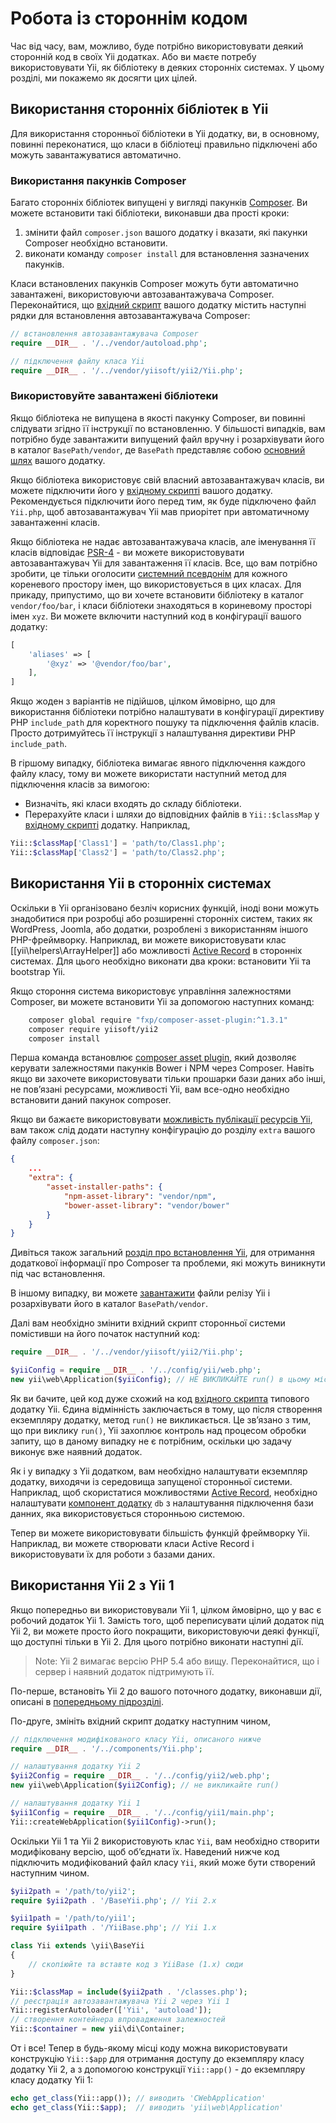Робота із стороннім кодом
=========================

Час від часу, вам, можливо, буде потрібно використовувати деякий сторонній код в своїх Yii додатках.
Або ви маєте потребу використовувати Yii, як бібліотеку в деяких сторонніх системах.
У цьому розділі, ми покажемо як досягти цих цілей.


Використання сторонніх бібліотек в Yii <span id="using-libs-in-yii"></span>
--------------------------------------

Для використання сторонньої бібліотеки в Yii додатку, ви, в основному, повинні переконатися, що класи в бібліотеці
правильно підключені або можуть завантажуватися автоматично.

### Використання пакунків Composer <span id="using-composer-packages"></span>

Багато сторонніх бібліотек випущені у вигляді пакунків [Composer](https://getcomposer.org/).
Ви можете встановити такі бібліотеки, виконавши два прості кроки:

1. змінити файл `composer.json` вашого додатку і вказати, які пакунки Composer необхідно встановити.
2. виконати команду `composer install` для встановлення зазначених пакунків.

Класи встановлених пакунків Composer можуть бути автоматично завантажені, використовуючи автозавантажувача Composer.
Переконайтися, що [вхідний скрипт](structure-entry-scripts.md) вашого додатку містить наступні рядки для
встановлення автозавантажувача Composer:

```php
// встановлення автозавантажувача Composer
require __DIR__ . '/../vendor/autoload.php';

// підключення файлу класа Yii
require __DIR__ . '/../vendor/yiisoft/yii2/Yii.php';
```

### Використовуйте завантажені бібліотеки <span id="using-downloaded-libs"></span>

Якщо бібліотека не випущена в якості пакунку Composer, ви повинні слідувати згідно її інструкції по встановленню.
У більшості випадків, вам потрібно буде завантажити випущений файл вручну і розархівувати його в каталог `BasePath/vendor`,
де `BasePath` представляє собою [основний шлях](structure-applications.md#basePath) вашого додатку.

Якщо бібліотека використовує свій власний автозавантажувач класів, ви можете підключити його у
[вхідному скрипті](structure-entry-scripts.md) вашого додатку. Рекомендується підключити його перед тим, 
як буде підключено файл `Yii.php`, щоб автозавантажувач Yii мав приорітет при автоматичному завантаженні класів.

Якщо бібліотека не надає автозавантажувача класів, але іменування її класів відповідає
[PSR-4](http://www.php-fig.org/psr/psr-4/) - ви можете використовувати автозавантажувач Yii для завантаження її класів. 
Все, що вам потрібно зробити, це тільки оголосити [системний псевдонім](concept-aliases.md#defining-aliases) 
для кожного кореневого простору імен, що використовується в цих класах. Для прикаду, припустимо, що ви хочете встановити 
бібліотеку в каталог `vendor/foo/bar`, і класи бібліотеки знаходяться в кориневому просторі імен `xyz`.
Ви можете включити наступний код в конфігурації вашого додатку:

```php
[
    'aliases' => [
        '@xyz' => '@vendor/foo/bar',
    ],
]
```

Якщо жоден з варіантів не підійшов, цілком ймовірно, що для використання бібліотеки потрібно налаштувати в конфігурації
директиву PHP `include_path` для коректного пошуку та підключення файлів класів. 
Просто дотримуйтесь її інструкції з налаштування директиви PHP `include_path`.

В гіршому випадку, бібліотека вимагає явного підключення каждого файлу класу, тому ви можете використати наступний метод
для підключення класів за вимогою:

* Визначіть, які класи входять до складу бібліотеки.
* Перерахуйте класи і шляхи до відповідних файлів в `Yii::$classMap` у [вхідному скрипті](structure-entry-scripts.md)
  додатку. Наприклад,
```php
Yii::$classMap['Class1'] = 'path/to/Class1.php';
Yii::$classMap['Class2'] = 'path/to/Class2.php';
```


Використання Yii в сторонніх системах <span id="using-yii-in-others"></span>
-------------------------------------

Оскільки в Yii організовано безліч корисних функцій, іноді вони можуть знадобитися при розробці або розширенні сторонніх систем,
таких як WordPress, Joomla, або додатки, розроблені з використанням іншого PHP-фреймворку.
Наприклад, ви можете використовувати клас [[yii\helpers\ArrayHelper]] або можливості [Active Record](db-active-record.md)
в сторонніх системах. Для цього необхідно виконати два кроки: встановити Yii та bootstrap Yii.

Якщо стороння система використовує управління залежностями Composer, ви можете встановити Yii за допомогою наступних команд:

```bash
    composer global require "fxp/composer-asset-plugin:^1.3.1"
    composer require yiisoft/yii2
    composer install
```

Перша команда встановлює [composer asset plugin](https://github.com/francoispluchino/composer-asset-plugin/),
який дозволяє керувати залежностями пакунків Bower і NPM через Composer. Навіть якщо ви захочете використовувати тільки
прошарки бази даних або інші, не повʼязані ресурсами, можливості Yii, вам все-одно необхідно встановити даний пакунок composer.

Якщо ви бажаєте використовувати [можливість публікації ресурсів Yii](structure-assets.md),
вам також слід додати наступну конфігурацію до розділу `extra` вашого файлу `composer.json`:

```json
{
    ...
    "extra": {
        "asset-installer-paths": {
            "npm-asset-library": "vendor/npm",
            "bower-asset-library": "vendor/bower"
        }
    }
}
```

Дивіться також загальний [розділ про встановлення Yii](start-installation.md#installing-via-composer), для отримання додаткової
інформації про Composer та проблеми, які можуть виникнути під час встановлення.

В іншому випадку, ви можете [завантажити](http://www.yiiframework.com/download/) файли релізу Yii і розархівувати його
в каталог `BasePath/vendor`.

Далі вам необхідно змінити вхідний скрипт сторонньої системи помістивши на його початок наступний код:

```php
require __DIR__ . '/../vendor/yiisoft/yii2/Yii.php';

$yiiConfig = require __DIR__ . '/../config/yii/web.php';
new yii\web\Application($yiiConfig); // НЕ ВИКЛИКАЙТЕ run() в цьому місці
```

Як ви бачите, цей код дуже схожий на код [вхідного скрипта](structure-entry-scripts.md) типового додатку Yii.
Єдина відмінність заключається в тому, що після створення екземпляру додатку, метод `run()` не викликається.
Це звʼязано з тим, що при виклику `run()`, Yii захоплює контроль над процесом обробки запиту, що в даному випадку
не є потрібним, оскільки цю задачу виконує вже наявний додаток.

Як і у випадку з Yii додатком, вам необхідно налаштувати екземпляр додатку, виходячи із середовища запущеної сторонньої системи.
Наприклад, щоб скористатися можливостями [Active Record](db-active-record.md), необхідно налаштувати
[компонент додатку](structure-application-components.md) `db` з налаштування підключення бази данних,
яка використовується сторонньою системою.

Тепер ви можете використовувати більшість функцій фреймворку Yii. Наприклад, ви можете створювати класи Active Record і
використовувати їх для роботи з базами даних.


Використання Yii 2 з Yii 1 <span id="using-both-yii2-yii1"></span>
--------------------------

Якщо попередньо ви використовували Yii 1, цілком ймовірно, що у вас є робочий додаток Yii 1.
Замість того, щоб переписувати цілий додаток під Yii 2, ви можете просто його покращити, використовуючи деякі функції, 
що доступні тільки в Yii 2. Для цього потрібно виконати наступні дії.

> Note: Yii 2 вимагає версію PHP 5.4 або вищу. Переконайтися, що і сервер і наявний додаток підтримують її.

По-перше, встановіть Yii 2 до вашого поточного додатку, виконавши дії, описані в [попередньому підрозділі](#using-yii-in-others).

По-друге, змініть вхідний скрипт додатку наступним чином,

```php
// підключення модифікованого класу Yii, описаного нижче
require __DIR__ . '/../components/Yii.php';

// налаштування додатку Yii 2
$yii2Config = require __DIR__ . '/../config/yii2/web.php';
new yii\web\Application($yii2Config); // не викликайте run()

// налаштування додатку Yii 1
$yii1Config = require __DIR__ . '/../config/yii1/main.php';
Yii::createWebApplication($yii1Config)->run();
```

Оскільки Yii 1 та Yii 2 використовують клас `Yii`, вам необхідно створити модифіковану версію, щоб обʼєднати їх.
Наведений нижче код підключить модифікований файл класу `Yii`, який може бути створений наступним чином.

```php
$yii2path = '/path/to/yii2';
require $yii2path . '/BaseYii.php'; // Yii 2.x

$yii1path = '/path/to/yii1';
require $yii1path . '/YiiBase.php'; // Yii 1.x

class Yii extends \yii\BaseYii
{
    // скопіюйте та вставте код з YiiBase (1.x) сюди
}

Yii::$classMap = include($yii2path . '/classes.php');
// реєстрація автозавантажувача Yii 2 через Yii 1
Yii::registerAutoloader(['Yii', 'autoload']);
// створення контейнера впровадження залежностей
Yii::$container = new yii\di\Container;
```

От і все! Тепер в будь-якому місці коду можна використовувати конструкцію `Yii::$app` для отримання доступу до
екземпляру класу додатку Yii 2, а з допомогою конструкції `Yii::app()` - до екземпляру класу додатку Yii 1:

```php
echo get_class(Yii::app()); // виводить 'CWebApplication'
echo get_class(Yii::$app);  // виводить 'yii\web\Application'
```
